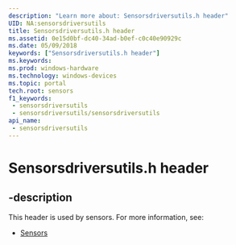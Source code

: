 ```yaml
---
description: "Learn more about: Sensorsdriversutils.h header"
UID: NA:sensorsdriversutils
title: Sensorsdriversutils.h header
ms.assetid: 0e15d0bf-dc40-34ad-b0ef-c0c40e90929c
ms.date: 05/09/2018
keywords: ["Sensorsdriversutils.h header"]
ms.keywords: 
ms.prod: windows-hardware
ms.technology: windows-devices
ms.topic: portal
tech.root: sensors
f1_keywords:
 - sensorsdriversutils
 - sensorsdriversutils/sensorsdriversutils
api_name:
 - sensorsdriversutils
---
```


# Sensorsdriversutils.h header


## -description

This header is used by sensors. For more information, see:

- [Sensors](../_sensors/index.md)

